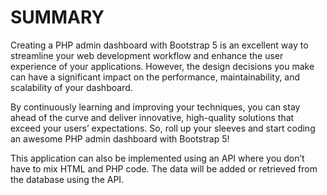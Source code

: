# SUMMARY
Creating a PHP admin dashboard with Bootstrap 5 is an excellent way to streamline your web development workflow and enhance the user experience of your applications. However, the design decisions you make can have a significant impact on the performance, maintainability, and scalability of your dashboard.

By continuously learning and improving your techniques, you can stay ahead of the curve and deliver innovative, high-quality solutions that exceed your users’ expectations. So, roll up your sleeves and start coding an awesome PHP admin dashboard with Bootstrap 5!

This application can also be implemented using an API where you don’t have to mix HTML and PHP code. The data will be added or retrieved from the database using the API.
